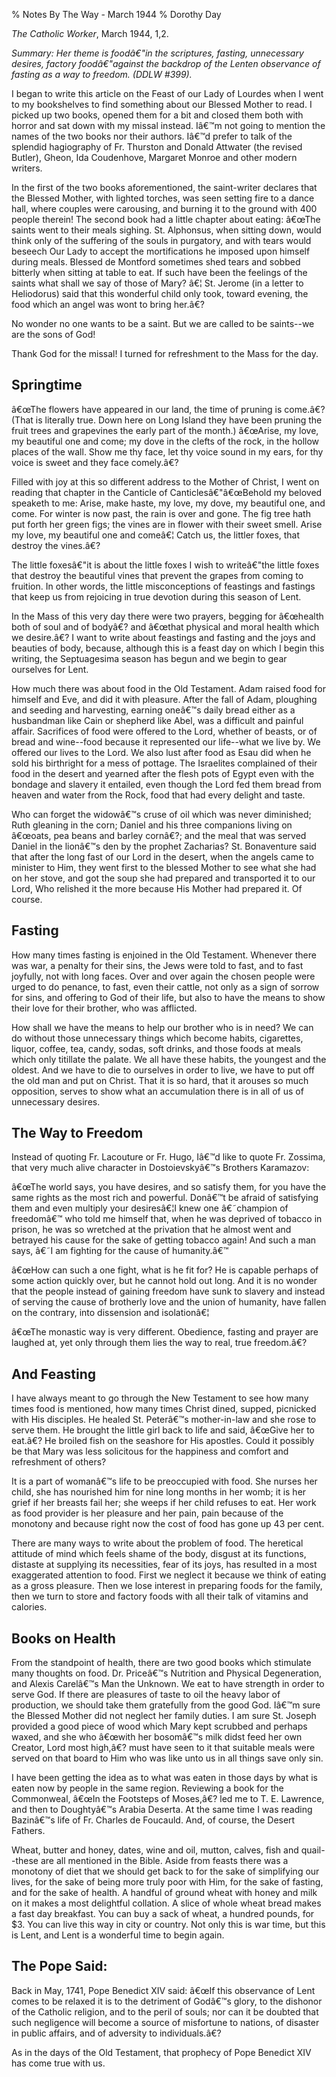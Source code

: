 % Notes By The Way - March 1944
% Dorothy Day

*The Catholic Worker*, March 1944, 1,2.

*Summary: Her theme is foodâ€"in the scriptures, fasting, unnecessary
desires, factory foodâ€"against the backdrop of the Lenten observance of
fasting as a way to freedom. (DDLW \#399).*

I began to write this article on the Feast of our Lady of Lourdes when I
went to my bookshelves to find something about our Blessed Mother to
read. I picked up two books, opened them for a bit and closed them both
with horror and sat down with my missal instead. Iâ€™m not going to
mention the names of the two books nor their authors. Iâ€™d prefer to
talk of the splendid hagiography of Fr. Thurston and Donald Attwater
(the revised Butler), Gheon, Ida Coudenhove, Margaret Monroe and other
modern writers.

In the first of the two books aforementioned, the saint-writer declares
that the Blessed Mother, with lighted torches, was seen setting fire to
a dance hall, where couples were carousing, and burning it to the ground
with 400 people therein! The second book had a little chapter about
eating: â€œThe saints went to their meals sighing. St. Alphonsus, when
sitting down, would think only of the suffering of the souls in
purgatory, and with tears would beseech Our Lady to accept the
mortifications he imposed upon himself during meals. Blessed de Montford
sometimes shed tears and sobbed bitterly when sitting at table to eat.
If such have been the feelings of the saints what shall we say of those
of Mary? â€¦ St. Jerome (in a letter to Heliodorus) said that this
wonderful child only took, toward evening, the food which an angel was
wont to bring her.â€?

No wonder no one wants to be a saint. But we are called to be saints--we
are the sons of God!

Thank God for the missal! I turned for refreshment to the Mass for the
day.

Springtime
----------

â€œThe flowers have appeared in our land, the time of pruning is
come.â€? (That is literally true. Down here on Long Island they have
been pruning the fruit trees and grapevines the early part of the
month.) â€œArise, my love, my beautiful one and come; my dove in the
clefts of the rock, in the hollow places of the wall. Show me thy face,
let thy voice sound in my ears, for thy voice is sweet and they face
comely.â€?

Filled with joy at this so different address to the Mother of Christ, I
went on reading that chapter in the Canticle of Canticlesâ€"â€œBehold my
beloved speaketh to me: Arise, make haste, my love, my dove, my
beautiful one, and come. For winter is now past, the rain is over and
gone. The fig tree hath put forth her green figs; the vines are in
flower with their sweet smell. Arise my love, my beautiful one and
comeâ€¦ Catch us, the littler foxes, that destroy the vines.â€?

The little foxesâ€"it is about the little foxes I wish to writeâ€"the
little foxes that destroy the beautiful vines that prevent the grapes
from coming to fruition. In other words, the little misconceptions of
feastings and fastings that keep us from rejoicing in true devotion
during this season of Lent.

In the Mass of this very day there were two prayers, begging for
â€œhealth both of soul and of bodyâ€? and â€œthat physical and moral
health which we desire.â€? I want to write about feastings and fasting
and the joys and beauties of body, because, although this is a feast day
on which I begin this writing, the Septuagesima season has begun and we
begin to gear ourselves for Lent.

How much there was about food in the Old Testament. Adam raised food for
himself and Eve, and did it with pleasure. After the fall of Adam,
ploughing and seeding and harvesting, earning oneâ€™s daily bread either
as a husbandman like Cain or shepherd like Abel, was a difficult and
painful affair. Sacrifices of food were offered to the Lord, whether of
beasts, or of bread and wine--food because it represented our life--what
we live by. We offered our lives to the Lord. We also lust after food as
Esau did when he sold his birthright for a mess of pottage. The
Israelites complained of their food in the desert and yearned after the
flesh pots of Egypt even with the bondage and slavery it entailed, even
though the Lord fed them bread from heaven and water from the Rock, food
that had every delight and taste.

Who can forget the widowâ€™s cruse of oil which was never diminished;
Ruth gleaning in the corn; Daniel and his three companions living on
â€œoats, pea beans and barley cornâ€?; and the meal that was served
Daniel in the lionâ€™s den by the prophet Zacharias? St. Bonaventure
said that after the long fast of our Lord in the desert, when the angels
came to minister to Him, they went first to the blessed Mother to see
what she had on her stove, and got the soup she had prepared and
transported it to our Lord, Who relished it the more because His Mother
had prepared it. Of course.

Fasting
-------

How many times fasting is enjoined in the Old Testament. Whenever there
was war, a penalty for their sins, the Jews were told to fast, and to
fast joyfully, not with long faces. Over and over again the chosen
people were urged to do penance, to fast, even their cattle, not only as
a sign of sorrow for sins, and offering to God of their life, but also
to have the means to show their love for their brother, who was
afflicted.

How shall we have the means to help our brother who is in need? We can
do without those unnecessary things which become habits, cigarettes,
liquor, coffee, tea, candy, sodas, soft drinks, and those foods at meals
which only titillate the palate. We all have these habits, the youngest
and the oldest. And we have to die to ourselves in order to live, we
have to put off the old man and put on Christ. That it is so hard, that
it arouses so much opposition, serves to show what an accumulation there
is in all of us of unnecessary desires.

The Way to Freedom
------------------

Instead of quoting Fr. Lacouture or Fr. Hugo, Iâ€™d like to quote Fr.
Zossima, that very much alive character in Dostoievskyâ€™s Brothers
Karamazov:

â€œThe world says, you have desires, and so satisfy them, for you have
the same rights as the most rich and powerful. Donâ€™t be afraid of
satisfying them and even multiply your desiresâ€¦I knew one â€˜champion
of freedomâ€™ who told me himself that, when he was deprived of tobacco
in prison, he was so wretched at the privation that he almost went and
betrayed his cause for the sake of getting tobacco again! And such a man
says, â€˜I am fighting for the cause of humanity.â€™

â€œHow can such a one fight, what is he fit for? He is capable perhaps
of some action quickly over, but he cannot hold out long. And it is no
wonder that the people instead of gaining freedom have sunk to slavery
and instead of serving the cause of brotherly love and the union of
humanity, have fallen on the contrary, into dissension and isolationâ€¦

â€œThe monastic way is very different. Obedience, fasting and prayer are
laughed at, yet only through them lies the way to real, true freedom.â€?

And Feasting
------------

I have always meant to go through the New Testament to see how many
times food is mentioned, how many times Christ dined, supped, picnicked
with His disciples. He healed St. Peterâ€™s mother-in-law and she rose
to serve them. He brought the little girl back to life and said, â€œGive
her to eat.â€? He broiled fish on the seashore for His apostles. Could
it possibly be that Mary was less solicitous for the happiness and
comfort and refreshment of others?

It is a part of womanâ€™s life to be preoccupied with food. She nurses
her child, she has nourished him for nine long months in her womb; it is
her grief if her breasts fail her; she weeps if her child refuses to
eat. Her work as food provider is her pleasure and her pain, pain
because of the monotony and because right now the cost of food has gone
up 43 per cent.

There are many ways to write about the problem of food. The heretical
attitude of mind which feels shame of the body, disgust at its
functions, distaste at supplying its necessities, fear of its joys, has
resulted in a most exaggerated attention to food. First we neglect it
because we think of eating as a gross pleasure. Then we lose interest in
preparing foods for the family, then we turn to store and factory foods
with all their talk of vitamins and calories.

Books on Health
---------------

From the standpoint of health, there are two good books which stimulate
many thoughts on food. Dr. Priceâ€™s Nutrition and Physical
Degeneration, and Alexis Carelâ€™s Man the Unknown. We eat to have
strength in order to serve God. If there are pleasures of taste to oil
the heavy labor of production, we should take them gratefully from the
good God. Iâ€™m sure the Blessed Mother did not neglect her family
duties. I am sure St. Joseph provided a good piece of wood which Mary
kept scrubbed and perhaps waxed, and she who â€œwith her bosomâ€™s milk
didst feed her own Creator, Lord most high,â€? must have seen to it that
suitable meals were served on that board to Him who was like unto us in
all things save only sin.

I have been getting the idea as to what was eaten in those days by what
is eaten now by people in the same region. Reviewing a book for the
Commonweal, â€œIn the Footsteps of Moses,â€? led me to T. E. Lawrence,
and then to Doughtyâ€™s Arabia Deserta. At the same time I was reading
Bazinâ€™s life of Fr. Charles de Foucauld. And, of course, the Desert
Fathers.

Wheat, butter and honey, dates, wine and oil, mutton, calves, fish and
quail--these are all mentioned in the Bible. Aside from feasts there was
a monotony of diet that we should get back to for the sake of
simplifying our lives, for the sake of being more truly poor with Him,
for the sake of fasting, and for the sake of health. A handful of ground
wheat with honey and milk on it makes a most delightful collation. A
slice of whole wheat bread makes a fast day breakfast. You can buy a
sack of wheat, a hundred pounds, for \$3. You can live this way in city
or country. Not only this is war time, but this is Lent, and Lent is a
wonderful time to begin again.

The Pope Said:
--------------

Back in May, 1741, Pope Benedict XIV said: â€œIf this observance of Lent
comes to be relaxed it is to the detriment of Godâ€™s glory, to the
dishonor of the Catholic religion, and to the peril of souls; nor can it
be doubted that such negligence will become a source of misfortune to
nations, of disaster in public affairs, and of adversity to
individuals.â€?

As in the days of the Old Testament, that prophecy of Pope Benedict XIV
has come true with us.
